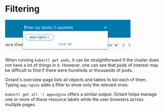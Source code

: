 # Filtering

![filtering](filtering-nginx.png)

When running `kubectl get pods`, it can be straightforward if the cluster does not have a lot of things in it. However, one can see that pods of interest may be difficult to find if there were hundreds or thousands of pods.

Octant's overview page lists all objects and tables to list each of them. Typing `app:nginx` adds a filter to show only the relevant ones.

`kubectl get all -l app=nginx` offers a similar output. Octant helps manage one or more of these resource labels while the user browsers across multiple pages.
